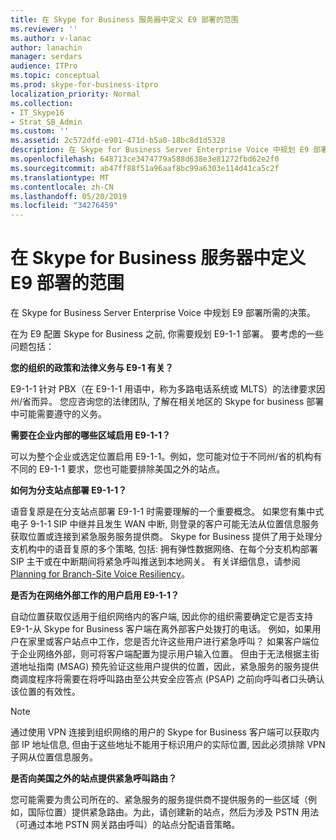 ```yaml
---
title: 在 Skype for Business 服务器中定义 E9 部署的范围
ms.reviewer: ''
ms.author: v-lanac
author: lanachin
manager: serdars
audience: ITPro
ms.topic: conceptual
ms.prod: skype-for-business-itpro
localization_priority: Normal
ms.collection:
- IT_Skype16
- Strat_SB_Admin
ms.custom: ''
ms.assetid: 2c572dfd-e901-471d-b5a0-18bc8d1d5328
description: 在 Skype for Business Server Enterprise Voice 中规划 E9 部署所需的决策。
ms.openlocfilehash: 648713ce3474779a588d638e3e81272fbd62e2f0
ms.sourcegitcommit: ab47ff88f51a96aaf8bc99a6303e114d41ca5c2f
ms.translationtype: MT
ms.contentlocale: zh-CN
ms.lasthandoff: 05/20/2019
ms.locfileid: "34276459"
---
```

# <a name="define-the-scope-of-the-e9-1-1-deployment-in-skype-for-business-server"></a>在 Skype for Business 服务器中定义 E9 部署的范围

在 Skype for Business Server Enterprise Voice 中规划 E9 部署所需的决策。

在为 E9 配置 Skype for Business 之前, 你需要规划 E9-1-1 部署。 要考虑的一些问题包括：

 **您的组织的政策和法律义务与 E9-1 有关？**

 E9-1-1 针对 PBX（在 E9-1-1 用语中，称为多路电话系统或 MLTS）的法律要求因州/省而异。 您应咨询您的法律团队, 了解在相关地区的 Skype for business 部署中可能需要遵守的义务。

 **需要在企业内部的哪些区域启用 E9-1-1？**

 可以为整个企业或选定位置启用 E9-1-1。例如，您可能对位于不同州/省的机构有不同的 E9-1-1 要求，您也可能要排除美国之外的站点。

 **如何为分支站点部署 E9-1-1？**

 语音复原是在分支站点部署 E9-1-1 时需要理解的一个重要概念。 如果您有集中式电子 9-1-1 SIP 中继并且发生 WAN 中断, 则登录的客户可能无法从位置信息服务获取位置或连接到紧急服务服务提供商。 Skype for Business 提供了用于处理分支机构中的语音复原的多个策略, 包括: 拥有弹性数据网络、在每个分支机构部署 SIP 主干或在中断期间将紧急呼叫推送到本地网关。 有关详细信息，请参阅 [Planning for Branch-Site Voice Resiliency](https://technet.microsoft.com/library/67713f57-3ded-4127-ac37-57d8099bf384.aspx)。

 **是否为在网络外部工作的用户启用 E9-1-1？**

 自动位置获取仅适用于组织网络内的客户端, 因此你的组织需要确定它是否支持 E9-1-从 Skype for Business 客户端在离外部客户处拨打的电话。 例如，如果用户在家里或客户站点中工作，您是否允许这些用户进行紧急呼叫？ 如果客户端位于企业网络外部，则可将客户端配置为提示用户输入位置。 但由于无法根据主街道地址指南 (MSAG) 预先验证这些用户提供的位置，因此，紧急服务的服务提供商调度程序将需要在将呼叫路由至公共安全应答点 (PSAP) 之前向呼叫者口头确认该位置的有效性。

> [!NOTE]
> 通过使用 VPN 连接到组织网络的用户的 Skype for Business 客户端可以获取内部 IP 地址信息, 但由于这些地址不能用于标识用户的实际位置, 因此必须排除 VPN 子网从位置信息服务。

 **是否向美国之外的站点提供紧急呼叫路由？**

 您可能需要为贵公司所在的、紧急服务的服务提供商不提供服务的一些区域（例如，国际位置）提供紧急路由。为此，请创建新的站点，然后为涉及 PSTN 用法（可通过本地 PSTN 网关路由呼叫）的站点分配语音策略。


